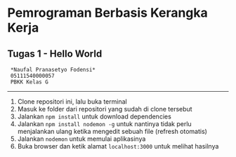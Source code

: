 # Pemrograman Berbasis Kerangka Kerja
## Tugas 1 - Hello World

     *Naufal Pranasetyo Fodensi*
     05111540000057
     PBKK Kelas G
---
1. Clone repositori ini, lalu buka terminal
2. Masuk ke folder dari repositori yang sudah di clone tersebut
3. Jalankan `npm install` untuk download dependencies 
4. Jalankan `npm install nodemon -g` untuk nantinya tidak perlu menjalankan ulang ketika mengedit sebuah file (refresh otomatis)
5. Jalankan `nodemon` untuk memulai aplikasinya
6. Buka browser dan ketik alamat `localhost:3000` untuk melihat hasilnya
